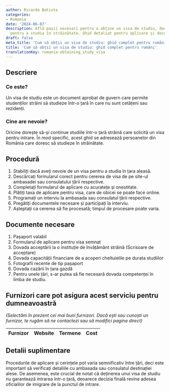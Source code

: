 ```yaml
---
author: Ricardo Batista
categories:
- Romania
date: '2024-06-07'
description: Află pașii necesari pentru a obține un visa de studiu, documentul vital
  pentru a studia în străinătate. Ghid detaliat pentru aplicare și documente necesare.
draft: false
meta_title: 'Cum să obții un visa de studiu: ghid complet pentru români'
title: 'Cum să obții un visa de studiu: ghid complet pentru români'
translationKey: romania-obtaining_study_visa
---
```



## Descriere
### Ce este?
Un visa de studiu este un document aprobat de guvern care permite studenților străini să studieze într-o țară în care nu sunt cetățeni sau rezidenți.

### Cine are nevoie?
Oricine dorește să-și continue studiile într-o țară străină care solicită un visa pentru intrare. În mod specific, acest ghid se adresează persoanelor din România care doresc să studieze în străinătate.

## Procedură
1. Stabiliți dacă aveți nevoie de un visa pentru a studia în țara aleasă.
2. Descărcați formularul corect pentru cererea de visa de pe site-ul ambasadei sau consulatului țării respective.
3. Completați formularul de aplicare cu acuratețe și onestitate.
4. Plătiți taxa de aplicare pentru visa, care de obicei se poate face online.
5. Programați un interviu la ambasada sau consulatul țării respective.
6. Pregătiți documentele necesare și participați la interviu.
7. Așteptați ca cererea să fie procesată; timpul de procesare poate varia.

## Documente necesare

1. Pașaport valabil
2. Formularul de aplicare pentru visa semnat
3. Dovada acceptării la o instituție de învățământ străină (Scrisoare de acceptare)
4. Dovada capacității financiare de a acoperi cheltuielile pe durata studiilor
5. Fotografii recente de tip pașaport
6. Dovada cazării în țara gazdă
7. Pentru unele țări, s-ar putea să fie necesară dovada competenței în limba de studiu.

## Furnizori care pot asigura acest serviciu pentru dumneavoastră

_(Selectăm în prezent cei mai buni furnizori. Dacă ești sau cunoști un furnizor, te rugăm să ne contactezi sau să modifici pagina direct)_

| Furnizor        |     Website     |     Termene      |       Cost       |
| --------------- | --------------- |  :-------------: | :-------------: |

## Detalii suplimentare
Procedurile de aplicare și cerințele pot varia semnificativ între țări, deci este important să verificați detaliile cu ambasada sau consulatul destinației alese. De asemenea, este crucial de notat că deținerea unui visa de studiu nu garantează intrarea într-o țară, deoarece decizia finală revine adesea oficialilor de imigrare de la punctul de intrare.